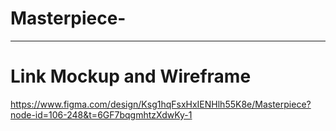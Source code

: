 # Masterpiece-

---
# Link Mockup and Wireframe
https://www.figma.com/design/Ksg1hqFsxHxIENHlh55K8e/Masterpiece?node-id=106-248&t=6GF7bqgmhtzXdwKy-1
